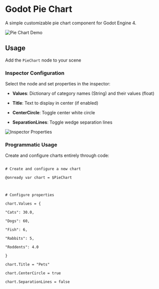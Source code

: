 
# Godot Pie Chart

  

A simple customizable pie chart component for Godot Engine 4.

  

![Pie Chart Demo](https://i.imgur.com/1hulNsM.png)

  
  

## Usage

 Add the `PieChart` node to your scene

  

### Inspector Configuration

Select the node and set properties in the inspector:

-  **Values**: Dictionary of category names (String) and their values (float)

-  **Title**: Text to display in center (if enabled)

-  **CenterCircle**: Toggle center white circle

-  **SeparationLines**: Toggle wedge separation lines

  

![Inspector Properties](https://i.imgur.com/nZRtjU8.png)

  

### Programmatic Usage

Create and configure charts entirely through code:

  

```gdscript

# Create and configure a new chart

@onready var chart = $PieChart

  

# Configure properties

chart.Values = {

"Cats": 30.0,

"Dogs": 60,

"Fish": 6,

"Rabbits": 5,

"Roddents": 4.0

}

chart.Title = "Pets"

chart.CenterCircle = true

chart.SeparationLines = false
